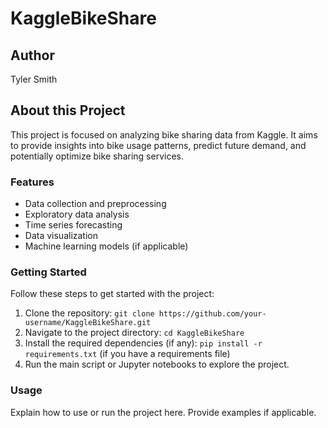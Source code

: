 # KaggleBikeShare

## Author
Tyler Smith

## About this Project
This project is focused on analyzing bike sharing data from Kaggle. It aims to provide insights into bike usage patterns, predict future demand, and potentially optimize bike sharing services.

### Features
- Data collection and preprocessing
- Exploratory data analysis
- Time series forecasting
- Data visualization
- Machine learning models (if applicable)

### Getting Started
Follow these steps to get started with the project:

1. Clone the repository: `git clone https://github.com/your-username/KaggleBikeShare.git`
2. Navigate to the project directory: `cd KaggleBikeShare`
3. Install the required dependencies (if any): `pip install -r requirements.txt` (if you have a requirements file)
4. Run the main script or Jupyter notebooks to explore the project.

### Usage
Explain how to use or run the project here. Provide examples if applicable.
